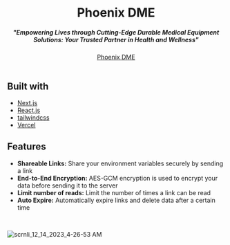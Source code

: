 <div align="center">
    <h1 align="center">Phoenix DME</h1>
    <h5>"Empowering Lives through Cutting-Edge Durable Medical Equipment Solutions: Your Trusted Partner in Health and Wellness"</h5>
</div>

<div align="center">
  <a href="https://phoenix-dme.vercel.app">Phoenix DME</a>
</div>
<br/>

## Built with

- [Next.js](https://nextjs.org)
- [React.js](https://react.dev)
- [tailwindcss](https://tailwindcss.com)
- [Vercel](https://vercel.com?utm_source=envshare)

## Features

- **Shareable Links:** Share your environment variables securely by sending a
  link
- **End-to-End Encryption:** AES-GCM encryption is used to encrypt your data
  before sending it to the server
- **Limit number of reads:** Limit the number of times a link can be read
- **Auto Expire:** Automatically expire links and delete data after a certain
  time

<br/>

![scrnli_12_14_2023_4-26-53 AM](https://github.com/samuel-ma/phoenix/assets/82509653/27823441-2453-492e-add5-ba58c305bad6)
